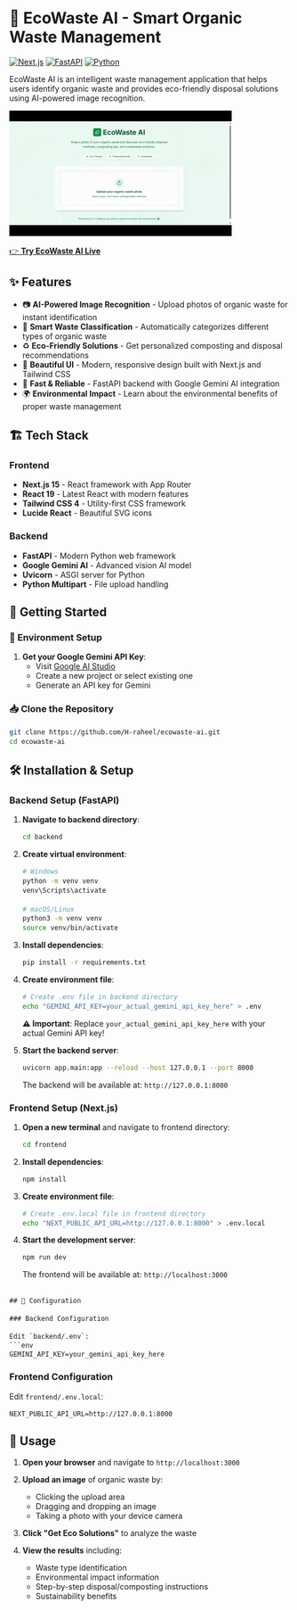 # 🌱 EcoWaste AI - Smart Organic Waste Management

[![Next.js](https://img.shields.io/badge/Next.js-15.3.5-black?style=flat&logo=next.js)](https://nextjs.org/)
[![FastAPI](https://img.shields.io/badge/FastAPI-Latest-009688?style=flat&logo=fastapi)](https://fastapi.tiangolo.com/)
[![Python](https://img.shields.io/badge/Python-3.11+-3776AB?style=flat&logo=python)](https://python.org/)


EcoWaste AI is an intelligent waste management application that helps users identify organic waste and provides eco-friendly disposal solutions using AI-powered image recognition.

![EcoWaste AI](./images/app-demo.gif)


[👉 **Try EcoWaste AI Live**](https://ecowaste-ai-git-main-humeraraheels-projects.vercel.app/)

## ✨ Features

- 📷 **AI-Powered Image Recognition** - Upload photos of organic waste for instant identification
- 🌿 **Smart Waste Classification** - Automatically categorizes different types of organic waste
- ♻️ **Eco-Friendly Solutions** - Get personalized composting and disposal recommendations
- 🎨 **Beautiful UI** - Modern, responsive design built with Next.js and Tailwind CSS
- 🚀 **Fast & Reliable** - FastAPI backend with Google Gemini AI integration
- 🌍 **Environmental Impact** - Learn about the environmental benefits of proper waste management

## 🏗️ Tech Stack

### Frontend
- **Next.js 15** - React framework with App Router
- **React 19** - Latest React with modern features
- **Tailwind CSS 4** - Utility-first CSS framework
- **Lucide React** - Beautiful SVG icons

### Backend
- **FastAPI** - Modern Python web framework
- **Google Gemini AI** - Advanced vision AI model
- **Uvicorn** - ASGI server for Python
- **Python Multipart** - File upload handling

## 🚀 Getting Started


### 🔐 Environment Setup

1. **Get your Google Gemini API Key**:
   - Visit [Google AI Studio](https://makersuite.google.com/app/apikey)
   - Create a new project or select existing one
   - Generate an API key for Gemini

### 📥 Clone the Repository

```bash
git clone https://github.com/H-raheel/ecowaste-ai.git
cd ecowaste-ai
```

## 🛠️ Installation & Setup

### Backend Setup (FastAPI)

1. **Navigate to backend directory**:
   ```bash
   cd backend
   ```

2. **Create virtual environment**:
   ```bash
   # Windows
   python -m venv venv
   venv\Scripts\activate

   # macOS/Linux
   python3 -m venv venv
   source venv/bin/activate
   ```

3. **Install dependencies**:
   ```bash
   pip install -r requirements.txt
   ```

4. **Create environment file**:
   ```bash
   # Create .env file in backend directory
   echo "GEMINI_API_KEY=your_actual_gemini_api_key_here" > .env
   ```

   **⚠️ Important**: Replace `your_actual_gemini_api_key_here` with your actual Gemini API key!

5. **Start the backend server**:
   ```bash
   uvicorn app.main:app --reload --host 127.0.0.1 --port 8000
   ```

   The backend will be available at: `http://127.0.0.1:8000`

### Frontend Setup (Next.js)

1. **Open a new terminal** and navigate to frontend directory:
   ```bash
   cd frontend
   ```

2. **Install dependencies**:
   ```bash
   npm install
   ```

3. **Create environment file**:
   ```bash
   # Create .env.local file in frontend directory
   echo "NEXT_PUBLIC_API_URL=http://127.0.0.1:8000" > .env.local
   ```

4. **Start the development server**:
   ```bash
   npm run dev
   ```

   The frontend will be available at: `http://localhost:3000`

```

## 🔧 Configuration

### Backend Configuration

Edit `backend/.env`:
```env
GEMINI_API_KEY=your_gemini_api_key_here
```

### Frontend Configuration

Edit `frontend/.env.local`:
```env
NEXT_PUBLIC_API_URL=http://127.0.0.1:8000
```

## 🎯 Usage

1. **Open your browser** and navigate to `http://localhost:3000`

2. **Upload an image** of organic waste by:
   - Clicking the upload area
   - Dragging and dropping an image
   - Taking a photo with your device camera

3. **Click "Get Eco Solutions"** to analyze the waste

4. **View the results** including:
   - Waste type identification
   - Environmental impact information
   - Step-by-step disposal/composting instructions
   - Sustainability benefits

